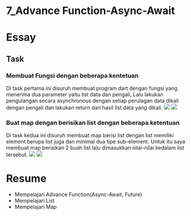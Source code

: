 # 7_Advance Function-Async-Await

# Essay

## Task

### Membuat Fungsi dengan beberapa kentetuan
Di task pertama ini disuruh membuat program dart dengan fungsi yang menerima dua parameter yaitu list data dan pengali, Lalu lakukan pengulangan secara asynchronous dengan setiap perulagan data dikali dengan pengali dan lakukan return dari hasil list data yang dikali.
![](screenshot/SourceCodeTask1.png)
![](screenshot/OutputTask1.png)

### Buat map dengan berisikan list dengan beberapa ketentuan
Di task kedua ini disuruh membuat map berisi list dengan list memiliki element berupa list juga dan minimal dua tipe sub-element. Untuk itu saya membuat map berisikan 2 buah list lalu dimasukkan nilai-nilai kedalam list tersebut.
![](screenshot/SourceCodeTask2.png)
![](screenshot/OutputTask2.png)

# Resume
- Mempelajari Advance Function(Async-Await, Future)
- Mempelajari List
- Mempelajari Map
